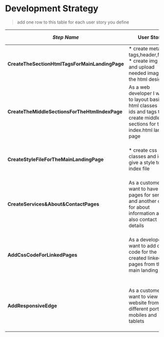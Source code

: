 # Development Strategy

> add one row to this table for each user story you define

| _Step Name_ | User Story | Changes in HTML | Changes in CSS |
| --- | --- | --- | --- |
| __CreateTheSectionHtmlTagsForMainLandingPage__ | * create meta tags,header,footer.  * create img folder and upload needed images for the html design.| * Create css folder and download the FlexBoxGrid.css files,download fonts. * create empty style.css file. |
| __CreateTheMiddleSectionsForTheHtmlIndexPage__ | As a web developer I want to layout basic html classes and ids and tags to create middle sections for the index.html landing page  | * create showcase,features,info section , company section html tags|  no change |
| __CreateStyleFileForTheMainLandingPage__ | * create css classes and ids to give a style to my index file | * Edit the html if needed |* Update style.css with all needed css code. |
| __CreateServices&About&ContactPages__ | As a customer I want to have pages for services and another one for about information and also contact details  | * Add three html pages services.html and about.html and contact.html. | no change  |
| __AddCssCodeForLinkedPages__ | As a developer I want to add css code for the created linked pages from the main landing page | no change  | * update style.css file to create a style for the linked pages.|
| __AddResponsiveEdge__ | As a customer I want to view my website from different ports like mobiles and tablets| Nothing to change | Update style.css to fit different widths of different ports.  |




